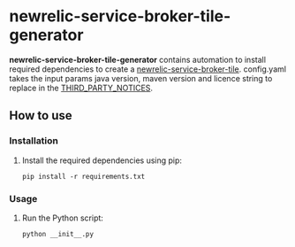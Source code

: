 # newrelic-service-broker-tile-generator
<b>newrelic-service-broker-tile-generator</b> contains automation to install required dependencies to create a [newrelic-service-broker-tile](https://github.com/newrelic/newrelic-service-broker-tile). config.yaml takes the input params java version, maven version and licence string to replace in the [THIRD_PARTY_NOTICES](https://github.com/newrelic/newrelic-service-broker-tile/blob/master/THIRD_PARTY_NOTICES.md).

## How to use

### Installation
1. Install the required dependencies using pip:
    ```
    pip install -r requirements.txt
    ```

### Usage
1. Run the Python script:
    ```
    python __init__.py
    ```
